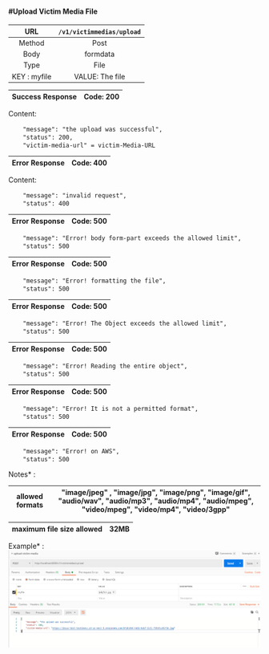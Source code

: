 #### #Upload Victim Media File

|URL | `/v1/victimmedias/upload`  |
|:-:|:-:|
|  Method  | Post |
|  Body    | formdata |
|  Type    | File |
|  KEY : myfile  | VALUE: The file |

| Success Response | Code: 200  |
|:-:|:-:|

Content:

        "message": "the upload was successful",
        "status": 200,
        "victim-media-url" = victim-Media-URL

| Error Response | Code: 400  |
|:-:|:-:|

Content:

        "message": "invalid request",
        "status": 400


| Error Response | Code: 500  |
|:-:|:-:|

        "message": "Error! body form-part exceeds the allowed limit",
        "status": 500

| Error Response | Code: 500  |
|:-:|:-:|

        "message": "Error! formatting the file",
        "status": 500

| Error Response | Code: 500  |
|:-:|:-:|

        "message": "Error! The Object exceeds the allowed limit",
        "status": 500

| Error Response | Code: 500  |
|:-:|:-:|

        "message": "Error! Reading the entire object",
        "status": 500

| Error Response | Code: 500  |
|:-:|:-:|

        "message": "Error! It is not a permitted format",
        "status": 500

| Error Response | Code: 500  |
|:-:|:-:|

        "message": "Error! on AWS",
        "status": 500

Notes* :

| allowed formats | "image/jpeg" , "image/jpg", "image/png", "image/gif", "audio/wav", "audio/mp3", "audio/mp4", "audio/mpeg", "video/mpeg", "video/mp4", "video/3gpp"  |
|:-:|:-:|

| maximum file size allowed | 32MB  |
|:-:|:-:| 

Example* :
    ![upload-victim-media](imgs/upload-victim-media.png)